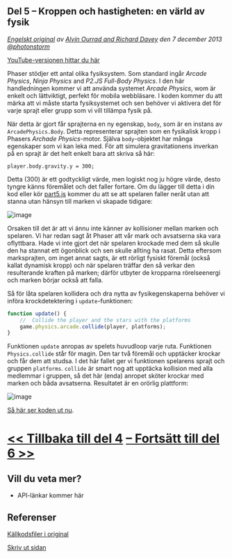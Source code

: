 ## Del 5 &ndash; Kroppen och hastigheten: en värld av fysik

*[Engelskt original](http://phaser.io/tutorials/making-your-first-phaser-game/index) av [Alvin Ourrad and Richard Davey](https://twitter.com/photonstorm) den 7 december 2013   [@photonstorm](https://twitter.com/photonstorm)*

[YouTube-versionen hittar du här](https://www.youtube.com/playlist?list=PL39Sm336N_h-I3mGTtj3q--BtLWpH13sa)

Phaser stödjer ett antal olika fysiksystem.
Som standard ingår *Arcade Physics*, *Ninja Physics* and *P2.JS Full-Body Physics*.
I den här handledningen kommer vi att använda systemet *Arcade Physics*, wom är enkelt och lättviktigt, perfekt för mobila webbläsare.
I koden kommer du att märka att vi måste starta fysiksystemet och sen behöver vi aktivera det för varje sprajt eller grupp som vi vill tillämpa fysik på.

När detta är gjort får sprajterna en ny egenskap, `body`, som är en instans av `ArcadePhysics.Body`. 
Detta representerar sprajten som en fysikalisk kropp i Phasers *Archade Physics*-motor.
Själva `body`-objektet har många egenskaper som vi kan leka med.
För att simulera gravitationens inverkan på en sprajt är det helt enkelt bara att skriva så här:

`player.body.gravity.y = 300;`

Detta (300) är ett godtyckligt värde, men logiskt nog ju högre värde, desto tyngre känns föremålet och det faller fortare.
Om du lägger till detta i din kod eller kör [part5.js](../phaser_tutorial_02/part5.js) 
kommer du att se att spelaren faller neråt utan att stanna utan hänsyn till marken vi skapade tidigare:

![image](http://phaser.io/content/tutorials/making-your-first-phaser-game/part5.png)

Orsaken till det är att vi ännu inte känner av kollisioner mellan marken och spelaren.
Vi har redan sagt åt Phaser att vår mark och avsatserna ska vara oflyttbara.
Hade vi inte gjort det när spelaren krockade med dem så skulle den ha stannat ett ögonblick och sen skulle allting ha rasat.
Detta eftersom marksprajten, om inget annat sagts, är ett rörligt fysiskt föremål (också kallat dynamisk kropp) och när spelaren träffar den så verkar den resulterande kraften på marken; därför utbyter de kropparna rörelseenergi och marken börjar också att falla.

Så för låta spelaren kollidera och dra nytta av fysikegenskaperna behöver vi införa krockdetektering i `update`-funktionen:

```javascript
function update() {
    //  Collide the player and the stars with the platforms
    game.physics.arcade.collide(player, platforms);
}
```

Funktionen `update` anropas av spelets huvudloop varje ruta. Funktionen `Physics.collide` står för magin. 
Den tar två föremål och upptäcker krockar och får dem att studsa. I det här fallet ger vi funktionen spelarens sprajt och gruppen `platforms`. `collide` är smart nog att upptäcka kollision med alla medlemmar i gruppen, så det här (enda) anropet sköter krockar med marken och båda avsatserna. Resultatet är en orörlig plattform:

![image](http://phaser.io/content/tutorials/making-your-first-phaser-game/part6.png)

[Så här ser koden ut nu](../phaser_tutorial_02/part6.js).

# [<< Tillbaka till del 4](part4.md) [&ndash; Fortsätt till del 6 >>](part6.md)

## Vill du veta mer?
* API-länkar kommer här

## Referenser
[Källkodsfiler i original](https://github.com/photonstorm/phaser/raw/master/resources/tutorials/02%20Making%20your%20first%20game/phaser_tutorial_02.zip)

[Skriv ut sidan](https://gitprint.com/coderdojolund/phaser-tutorials/blob/master/making-your-first-phaser-game/part5.md)
